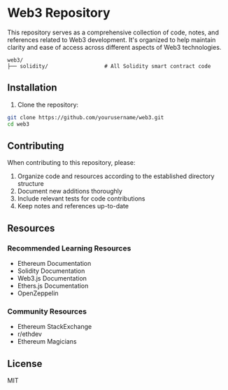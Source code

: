 # Web3 Repository

This repository serves as a comprehensive collection of code, notes, and references related to Web3 development. It's organized to help maintain clarity and ease of access across different aspects of Web3 technologies.

```
web3/
├── solidity/                  # All Solidity smart contract code
```

## Installation

1. Clone the repository:

```bash
git clone https://github.com/yourusername/web3.git
cd web3
```

## Contributing

When contributing to this repository, please:

1. Organize code and resources according to the established directory structure
2. Document new additions thoroughly
3. Include relevant tests for code contributions
4. Keep notes and references up-to-date

## Resources

### Recommended Learning Resources

* Ethereum Documentation
* Solidity Documentation
* Web3.js Documentation
* Ethers.js Documentation
* OpenZeppelin

### Community Resources

* Ethereum StackExchange
* r/ethdev
* Ethereum Magicians

## License

MIT
